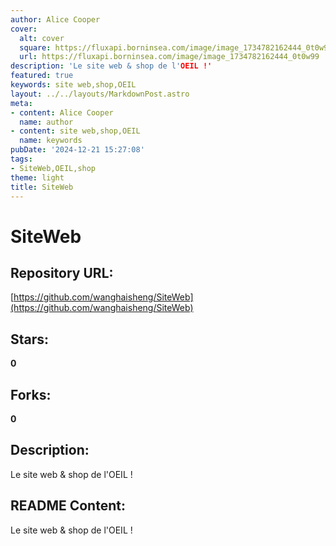 ```yaml
---
author: Alice Cooper
cover:
  alt: cover
  square: https://fluxapi.borninsea.com/image/image_1734782162444_0t0w99
  url: https://fluxapi.borninsea.com/image/image_1734782162444_0t0w99
description: 'Le site web & shop de l'OEIL !'
featured: true
keywords: site web,shop,OEIL
layout: ../../layouts/MarkdownPost.astro
meta:
- content: Alice Cooper
  name: author
- content: site web,shop,OEIL
  name: keywords
pubDate: '2024-12-21 15:27:08'
tags:
- SiteWeb,OEIL,shop
theme: light
title: SiteWeb
---
```


# SiteWeb

## Repository URL: 
[https://github.com/wanghaisheng/SiteWeb](https://github.com/wanghaisheng/SiteWeb)

## Stars: 
**0**

## Forks: 
**0**

## Description: 
Le site web & shop de l'OEIL !

## README Content: 
Le site web & shop de l'OEIL !
